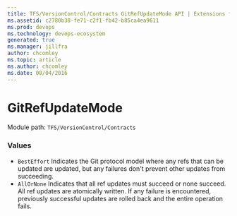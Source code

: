 ```yaml
---
title: TFS/VersionControl/Contracts GitRefUpdateMode API | Extensions for Azure DevOps Services
ms.assetid: c2780b38-fe71-c2f1-fb42-b85ca4ea9611
ms.prod: devops
ms.technology: devops-ecosystem
generated: true
ms.manager: jillfra
author: chcomley
ms.topic: article
ms.author: chcomley
ms.date: 08/04/2016
---
```


# GitRefUpdateMode

Module path: `TFS/VersionControl/Contracts`

### Values

* `BestEffort` Indicates the Git protocol model where any refs that can be updated are updated, but any failures don't prevent other updates from succeeding.
* `AllOrNone` Indicates that all ref updates must succeed or none succeed. All ref updates are atomically written. If any failure is encountered, previously successful updates are rolled back and the entire operation fails.
